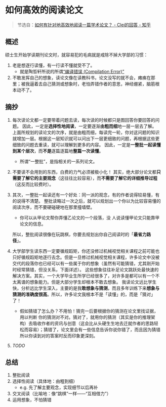 # 如何高效的阅读论文

> 节选自：[如何有针对地高效地阅读一篇学术论文？ - Clei的回答 - 知乎](https://www.zhihu.com/question/23924014/answer/26470331)

## 概述

硕士生开始学读期刊论文时，就容易犯的毛病就是戒除不掉大学部的习惯：
1. 老是想逐行读懂，有一行读不懂就受不了。
   - 就是陶哲轩所说的所谓[“编译错误 (Compilation Error)”](https://terrytao.wordpress.com/advice-on-writing-papers/on-compilation-errors-in-mathematical-reading-and-how-to-resolve-them/)
2. 不敢发挥自己的想象，读论文像在读教科书，论文没写的就不会，瘫痪在那里；被我逼着去自己猜测或想象时，老怕弄错作者的意思，神经绷紧，脑筋根本动不了。

## 摘抄

1. 每次读论文都一定要带着问题去读，每次读的时候都只是图回答你要回答的问题。
   因此，一定是**选择性地阅读**，一定要逐渐**由粗而细**地一层一层去了解。
   上面所规划的读论文的次序，就是由粗而细，每读完一轮，你对这问题的知识就增加一层。根据这一层知识就可以问出下一层更细致的问题，再根据这些更细致的问题去重读，就可以理解到更多的内容。
   因此，一定是**一整批一起读懂到某个层次**，而**不是**逐篇逐篇地**整篇一次读懂**。
   - 所谓“一整批”，是指相关的一系列论文。

2. 不要读不会用到的东西，白费的力气必须被极小化！
   其实，绝大部分论文都**只需要了解它的主要观念**（这往往比较容易），而**不需要了解它的详细推导过程**（这反而比较费时）。

3. 其次，一整批一起读还有一个好处：同一派的观念，有的作者说得较易懂，有的说得不清楚。
   整批读略过一次之后，就可以规划出一个你以为比较容易懂的阅读次序，而不要硬碰硬地在那里撞墙壁。
   - 你可以从甲论文帮你弄懂乙论文的一个段落，没 人说读懂甲论文只能靠甲论文的信息。
   
   所以，整批阅读很像在玩跳棋，你要去规划出你自己阅读时的「**最省力路径**」。

4. 大学部学生读东西一定要循规蹈矩，你还没修过机械视觉相关课程之前可能也只好循规蹈矩地逐行去念。但是一旦修过机械视觉相关课程，许多论文中没被交代的段落你也已经可以有一些属于你的想象（虽然有可能猜错，尤其刚开始时经常猜错，但没关系，下面详述）。
   这些想象往往补足论文跳跃处最快速的解决方案。其实，一个大学毕业生所学已经很多了，对许多是都可以有一个不太离谱的想象能力。但是大部分学生却根本不敢去想象。
   我读论文远比学生快，分析远比学生深入，主要的是我**敢想象与猜测**，而且多年训练下来**想象与猜测的准确度很高**。所以，许多论文我根本不是「读懂」的，而是「猜对」了！
   - 假如猜错了怎么办？不用怕！猜完一后要根据你的猜测在论文里找证据，用以判断 你的猜测对不对。猜对了，就用你的猜测（其实是你的推理架构）去吸收作者的资讯与创意（这会比从头硬生生地去迁就作者的思路轻松而容易）；猜错了，论文里会有一些信息告诉你说你错了，而且因为猜错所以你读到对的答案时反而印象更深刻。

5. *TODO*

## 总结

1. 整批阅读
2. 选择性阅读（具体地：由粗到细）
   - e.g. 先了解主要观念，实现细节以后再补
3. 交叉阅读（比喻地：像“跳棋”一样——“互相借力”）
4. 运用想象，不怕猜错